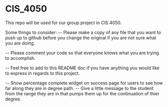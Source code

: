 CIS_4050
========

This repo will be used for our group project in CIS 4050.

Some things to consider:
-- Please make a copy of any file that you want to push up to github before you change the original if you are not sure what you are doing.

-- Please comment your code so that everyone knows what you are trying to accomplish.

-- Feel free to add to this README doc if you have anything you would like to express in regards to this project.

-- Show percentage complete widget on success page for users to see how far along they are in degree path.
-- Give a little message to the student from the range they are in that pumps them up for the continuation of thier degree.
